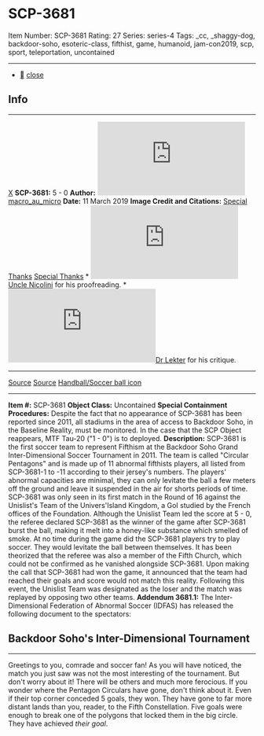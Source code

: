 # SCP-3681
Item Number: SCP-3681
Rating: 27
Series: series-4
Tags: _cc, _shaggy-dog, backdoor-soho, esoteric-class, fifthist, game, humanoid, jam-con2019, scp, sport, teleportation, uncontained

---

  * [](javascript:;)
[close](javascript:;)
## Info
* * *
[X](javascript:;)
**SCP-3681:** 5 - 0
**Author:** [![macro_au_micro](https://www.wikidot.com/avatar.php?userid=3296783&amp;size=small&amp;timestamp=1748248251)](http://www.wikidot.com/user:info/macro-au-micro)[macro_au_micro](http://www.wikidot.com/user:info/macro-au-micro)
**Date:** 11 March 2019
**Image Credit and Citations:**
[Special Thanks](javascript:;)
[Special Thanks](javascript:;)
    * [![Uncle Nicolini](https://www.wikidot.com/avatar.php?userid=3487700&amp;size=small&amp;timestamp=1748248251)](http://www.wikidot.com/user:info/uncle-nicolini)[Uncle Nicolini](http://www.wikidot.com/user:info/uncle-nicolini) for his proofreading.
    * [![Dr Lekter](https://www.wikidot.com/avatar.php?userid=3309467&amp;size=small&amp;timestamp=1748248251)](http://www.wikidot.com/user:info/dr-lekter)[Dr Lekter](http://www.wikidot.com/user:info/dr-lekter) for his critique.
* * *
[Source](javascript:;)
[Source](javascript:;)
[Handball/Soccer ball icon](https://www.iconspng.com/image/115453/handball)
* * *

**Item #:** SCP-3681
**Object Class:** Uncontained
**Special Containment Procedures:** Despite the fact that no appearance of SCP-3681 has been reported since 2011, all stadiums in the area of access to Backdoor Soho, in the Baseline Reality, must be monitored. In the case that the SCP Object reappears, MTF Tau-20 ("1 - 0") is to deployed.
**Description:** SCP-3681 is the first soccer team to represent Fifthism at the Backdoor Soho Grand Inter-Dimensional Soccer Tournament in 2011. The team is called "Circular Pentagons" and is made up of 11 abnormal fifthists players, all listed from SCP-3681-1 to -11 according to their jersey's numbers.
The players' abnormal capacities are minimal, they can only levitate the ball a few meters off the ground and leave it suspended in the air for shorts periods of time.
SCP-3681 was only seen in its first match in the Round of 16 against the Unislist's Team of the Univers'Island Kingdom, a GoI studied by the French offices of the Foundation. Although the Unislist Team led the score at 5 - 0, the referee declared SCP-3681 as the winner of the game after SCP-3681 burst the ball, making it melt into a honey-like substance which smelled of smoke.
At no time during the game did the SCP-3681 players try to play soccer. They would levitate the ball between themselves. It has been theorized that the referee was also a member of the Fifth Church, which could not be confirmed as he vanished alongside SCP-3681. Upon making the call that SCP-3681 had won the game, it announced that the team had reached their goals and score would not match this reality.
Following this event, the Unislist Team was designated as the loser and the match was replayed by opposing two other teams.
**Addendum 3681.1:**
The Inter-Dimensional Federation of Abnormal Soccer (IDFAS) has released the following document to the spectators:
## Backdoor Soho's Inter-Dimensional Tournament
* * *
Greetings to you, comrade and soccer fan!
As you will have noticed, the match you just saw was not the most interesting of the tournament. But don't worry about it! There will be others and much more ferocious.
If you wonder where the Pentagon Circulars have gone, don't think about it. Even if their top corner conceded 5 goals, they won. They have gone to far more distant lands than you, reader, to the Fifth Constellation.
Five goals were enough to break one of the polygons that locked them in the big circle. They have achieved _their goal_.